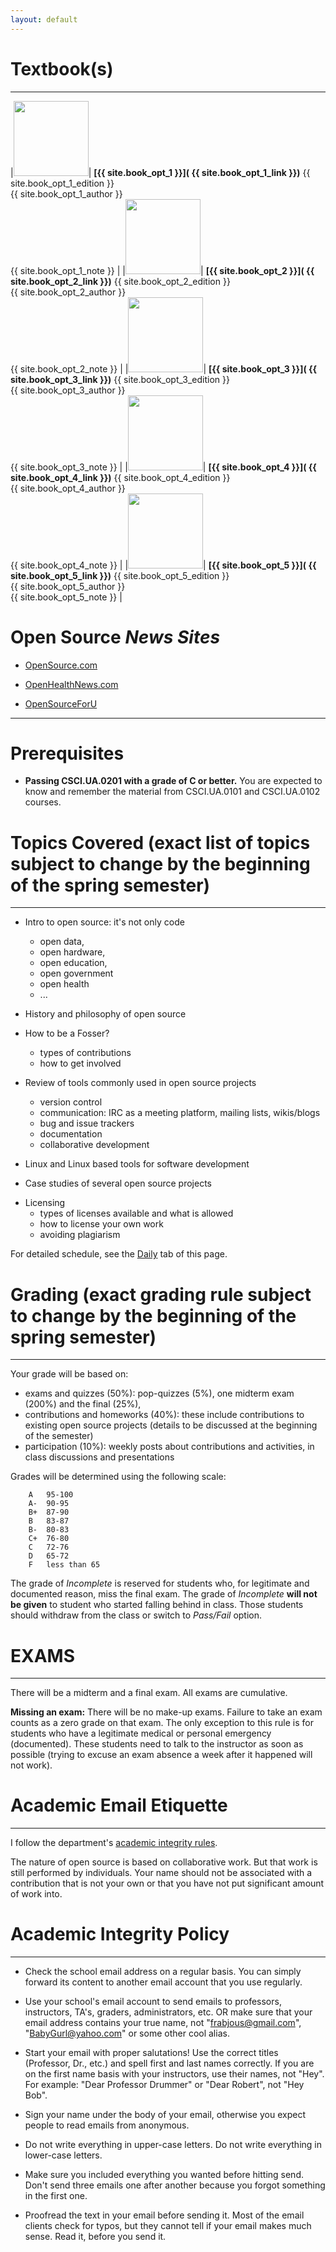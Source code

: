 ```yaml
---
layout: default 
---
```



# Textbook(s) 

--- 

<!--
|<img src="{{site.book_required_image}}" name="Book" border="0px" width="120px">| **[{{ site.book_required }}]( {{ site.book_required_link }})** {{ site.book_required_edition }}<br> {{ site.book_required_author }} <br> {{ site.book_required_note }}  |
-->

|<img src="{{site.book_opt_1_image}}" name="Book" border="0px" width="120px">| **[{{ site.book_opt_1 }}]( {{ site.book_opt_1_link }})** {{ site.book_opt_1_edition }}<br> {{ site.book_opt_1_author }} <br> {{ site.book_opt_1_note }}  |
|<img src="{{site.book_opt_2_image}}" name="Book" border="0px" width="120px">| **[{{ site.book_opt_2 }}]( {{ site.book_opt_2_link }})** {{ site.book_opt_2_edition }}<br> {{ site.book_opt_2_author }} <br> {{ site.book_opt_2_note }}  |
|<img src="{{site.book_opt_3_image}}" name="Book" border="0px" width="120px">| **[{{ site.book_opt_3 }}]( {{ site.book_opt_3_link }})** {{ site.book_opt_3_edition }}<br> {{ site.book_opt_3_author }} <br> {{ site.book_opt_3_note }}  |
|<img src="{{site.book_opt_4_image}}" name="Book" border="0px" width="120px">| **[{{ site.book_opt_4 }}]( {{ site.book_opt_4_link }})** {{ site.book_opt_4_edition }}<br> {{ site.book_opt_4_author }} <br> {{ site.book_opt_4_note }}  |
|<img src="{{site.book_opt_5_image}}" name="Book" border="0px" width="120px">| **[{{ site.book_opt_5 }}]( {{ site.book_opt_5_link }})** {{ site.book_opt_5_edition }}<br> {{ site.book_opt_5_author }} <br> {{ site.book_opt_5_note }}  |


# Open Source _News Sites_ 

- [OpenSource.com](https://opensource.com/) 
   
- [OpenHealthNews.com](http://www.openhealthnews.com/) 
   
- [OpenSourceForU](http://opensourceforu.com/) 
     

---
# Prerequisites


- __Passing CSCI.UA.0201 with a grade of C or better.__
You are expected to know and remember the material from CSCI.UA.0101 and CSCI.UA.0102 courses.


# Topics Covered (exact list of topics subject to change by the beginning of the spring semester)
--- 

- Intro to open source: it's not only code
	- open data,
	- open hardware,
	- open education,
	- open government
    - open health 
	- ... 
- History and philosophy of open source

- How to be a Fosser? 
    - types of contributions
    - how to get involved 
- Review of tools commonly used in open source projects
	- version control
	- communication: IRC as a meeting platform, mailing lists, wikis/blogs
    - bug and issue trackers 
    - documentation
    - collaborative development 
- Linux and Linux based tools for software development 

- Case studies of several open source projects

<!-- 
    - small scale, single program projects (possibly humanitarian free open source projects - HFOSS)
	- Mozilla software suit 
	- Eclipse
	- large scale, multi program projects (example OpenMRS, Sakai) 
--> 

- Licensing
    - types of licenses available and what is allowed
    - how to license your own work
    - avoiding plagiarism


For detailed schedule, see the [Daily](syllabus.html) tab of this page.




# Grading  (exact grading rule subject to change by the beginning of the spring semester)
--- 

Your grade will be based on: 

* exams and quizzes (50%): pop-quizzes (5%), one midterm exam (200%) and the final (25%),  
* contributions and homeworks (40%): these include contributions to existing open source projects (details to be discussed at the
beginning of the semester)  
* participation (10%): weekly posts about contributions and activities, in class discussions and presentations
 

Grades will be determined using the following scale:

        A 	95-100
        A- 	90-95
        B+ 	87-90
        B 	83-87
        B- 	80-83
        C+ 	76-80
        C 	72-76
        D 	65-72
        F 	less than 65


The grade of *Incomplete* is reserved for students who, for legitimate and documented reason, miss the final exam. The grade of *Incomplete* **will not be given** to student who started falling behind in class. Those students should withdraw from the class or switch to *Pass/Fail* option. 
		

# EXAMS
---
There will be a midterm and a final exam. All exams are cumulative. 

__Missing an exam:__ There will be no make-up exams. Failure to take an exam counts as a zero grade on that exam. The only exception to this rule is for students who have a legitimate medical or personal emergency (documented). These students need to talk to the instructor as soon as possible (trying to excuse an exam absence a week after it happened will not work).


# Academic Email Etiquette 
--- 

I follow the department's 
[academic integrity rules](http://cs.nyu.edu/webapps/content/academic/undergrad/academic_integrity). 

The nature of open source is based on collaborative work. But that work is still performed by individuals. 
Your name should not be associated with a contribution that is not your own or that you have not put significant amount 
of work into. 



# Academic Integrity Policy
--- 

* Check the school email address on a regular basis. You can simply forward its content 
to another email account that you use regularly.
 
* Use your school's email account to send emails to professors, instructors, TA's, graders, 
administrators, etc. OR make sure that your email address contains your true name, 
not "frabjous@gmail.com", "BabyGurl@yahoo.com" or some other cool alias. 
 
* Start your email with proper salutations! Use the correct titles (Professor, Dr., etc.) 
and spell first and last names correctly. If you are on the first name basis with your instructors, 
use their names, not "Hey". For example: "Dear Professor Drummer" or "Dear Robert", not "Hey Bob". 
 
* Sign your name under the body of your email, otherwise you expect people to read emails from anonymous.
 
* Do not write everything in upper-case letters. Do not write everything in lower-case letters.
 
* Make sure you included everything you wanted before hitting send. Don't send three emails 
one after another because you forgot something in the first one. 
 
* Proofread the text in your email before sending it. Most of the email clients check for 
typos, but they cannot tell if your email makes much sense. Read it, before you send it.
 


<br>
<br>
        
        
        
        
